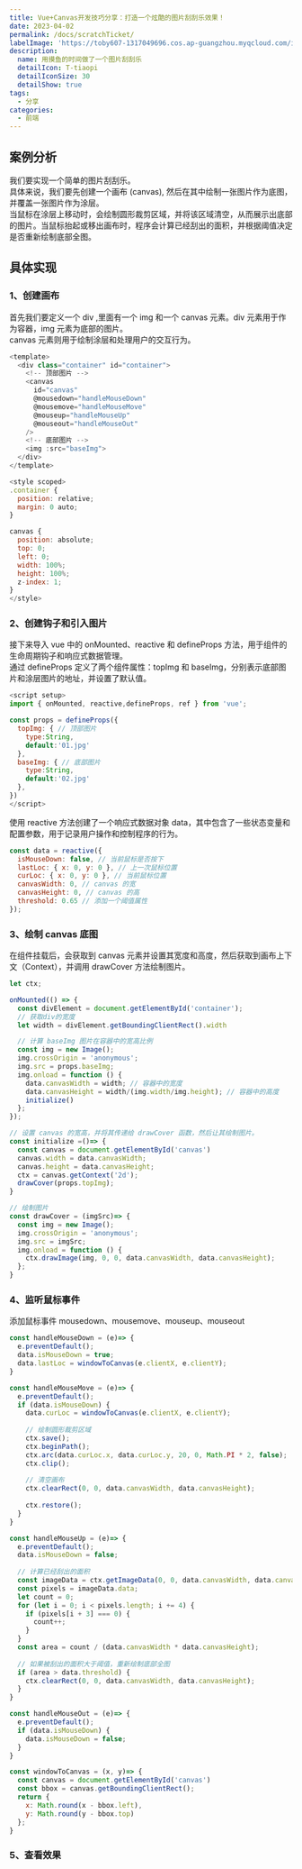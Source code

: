 ```yaml
---
title: Vue+Canvas开发技巧分享：打造一个炫酷的图片刮刮乐效果！
date: 2023-04-02
permalink: /docs/scratchTicket/
labelImage: 'https://toby607-1317049696.cos.ap-guangzhou.myqcloud.com/images/blogs/scratchTicket.jpg/compress50'
description: 
  name: 用摸鱼的时间做了一个图片刮刮乐
  detailIcon: T-tiaopi
  detailIconSize: 30
  detailShow: true
tags:
  - 分享
categories:
  - 前端
---
```



## 案例分析

我们要实现一个简单的图片刮刮乐。<br/>
具体来说，我们要先创建一个画布 (canvas), 然后在其中绘制一张图片作为底图，并覆盖一张图片作为涂层。<br/>
当鼠标在涂层上移动时，会绘制圆形裁剪区域，并将该区域清空，从而展示出底部的图片。当鼠标抬起或移出画布时，程序会计算已经刮出的面积，并根据阈值决定是否重新绘制底部全图。

## 具体实现

### 1、创建画布
首先我们要定义一个 div ,里面有一个 img 和一个 canvas 元素。div 元素用于作为容器，img 元素为底部的图片。<br/>
canvas 元素则用于绘制涂层和处理用户的交互行为。
```js
<template>
  <div class="container" id="container">
    <!-- 顶部图片 -->
    <canvas 
      id="canvas" 
      @mousedown="handleMouseDown" 
      @mousemove="handleMouseMove" 
      @mouseup="handleMouseUp" 
      @mouseout="handleMouseOut"
    />
    <!-- 底部图片 -->
    <img :src="baseImg">
  </div>
</template>

<style scoped>
.container {
  position: relative;
  margin: 0 auto;
}

canvas {
  position: absolute;
  top: 0;
  left: 0;
  width: 100%;
  height: 100%;
  z-index: 1;
}
</style>

```

### 2、创建钩子和引入图片

接下来导入 vue 中的 onMounted、reactive 和 defineProps 方法，用于组件的生命周期钩子和响应式数据管理。<br/>
通过 defineProps 定义了两个组件属性：topImg 和 baseImg，分别表示底部图片和涂层图片的地址，并设置了默认值。

```js
<script setup>
import { onMounted, reactive,defineProps, ref } from 'vue';

const props = defineProps({
  topImg: { // 顶部图片
    type:String,
    default:'01.jpg'
  },
  baseImg: { // 底部图片
    type:String,
    default:'02.jpg'
  },
})
</script>

```

使用 reactive 方法创建了一个响应式数据对象 data，其中包含了一些状态变量和配置参数，用于记录用户操作和控制程序的行为。
```js
const data = reactive({
  isMouseDown: false, // 当前鼠标是否按下
  lastLoc: { x: 0, y: 0 }, // 上一次鼠标位置
  curLoc: { x: 0, y: 0 }, // 当前鼠标位置
  canvasWidth: 0, // canvas 的宽
  canvasHeight: 0, // canvas 的高
  threshold: 0.65 // 添加一个阈值属性
});
```

### 3、绘制 canvas 底图
在组件挂载后，会获取到 canvas 元素并设置其宽度和高度，然后获取到画布上下文（Context），并调用 drawCover 方法绘制图片。
```js
let ctx;

onMounted(() => {
  const divElement = document.getElementById('container');
  // 获取div的宽度
  let width = divElement.getBoundingClientRect().width

  // 计算 baseImg 图片在容器中的宽高比例
  const img = new Image();
  img.crossOrigin = 'anonymous'; 
  img.src = props.baseImg;
  img.onload = function () {
    data.canvasWidth = width; // 容器中的宽度
    data.canvasHeight = width/(img.width/img.height); // 容器中的高度
    initialize()
  };
});

// 设置 canvas 的宽高，并将其传递给 drawCover 函数，然后让其绘制图片。
const initialize =()=> {
  const canvas = document.getElementById('canvas')
  canvas.width = data.canvasWidth;
  canvas.height = data.canvasHeight;
  ctx = canvas.getContext('2d');
  drawCover(props.topImg);
}

// 绘制图片
const drawCover = (imgSrc)=> {
  const img = new Image();
  img.crossOrigin = 'anonymous'; 
  img.src = imgSrc;
  img.onload = function () {
    ctx.drawImage(img, 0, 0, data.canvasWidth, data.canvasHeight);
  };
}
```

### 4、监听鼠标事件
添加鼠标事件 mousedown、mousemove、mouseup、mouseout
```js
const handleMouseDown = (e)=> {
  e.preventDefault();
  data.isMouseDown = true;
  data.lastLoc = windowToCanvas(e.clientX, e.clientY);
}

const handleMouseMove = (e)=> {
  e.preventDefault();
  if (data.isMouseDown) {
    data.curLoc = windowToCanvas(e.clientX, e.clientY);
    
    // 绘制圆形裁剪区域
    ctx.save();
    ctx.beginPath();
    ctx.arc(data.curLoc.x, data.curLoc.y, 20, 0, Math.PI * 2, false);
    ctx.clip();
    
    // 清空画布
    ctx.clearRect(0, 0, data.canvasWidth, data.canvasHeight);
    
    ctx.restore();
  }
}

const handleMouseUp = (e)=> {
  e.preventDefault();
  data.isMouseDown = false;
  
  // 计算已经刮出的面积
  const imageData = ctx.getImageData(0, 0, data.canvasWidth, data.canvasHeight);
  const pixels = imageData.data;
  let count = 0;
  for (let i = 0; i < pixels.length; i += 4) {
    if (pixels[i + 3] === 0) {
      count++;
    }
  }
  const area = count / (data.canvasWidth * data.canvasHeight);
  
  // 如果被刮出的面积大于阈值，重新绘制底部全图
  if (area > data.threshold) {
    ctx.clearRect(0, 0, data.canvasWidth, data.canvasHeight);
  }
}

const handleMouseOut = (e)=> {
  e.preventDefault();
  if (data.isMouseDown) {
    data.isMouseDown = false;
  }
}

const windowToCanvas = (x, y)=> {
  const canvas = document.getElementById('canvas')
  const bbox = canvas.getBoundingClientRect();
  return {
    x: Math.round(x - bbox.left),
    y: Math.round(y - bbox.top)
  };
}
```

### 5、查看效果

<ScratchTicket/>
